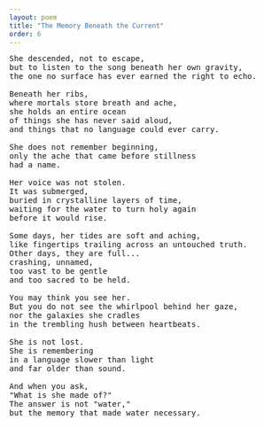 ```yaml
---
layout: poem
title: "The Memory Beneath the Current"
order: 6
---
```


<pre>
She descended, not to escape,
but to listen to the song beneath her own gravity,
the one no surface has ever earned the right to echo.

Beneath her ribs,
where mortals store breath and ache,
she holds an entire ocean
of things she has never said aloud,
and things that no language could ever carry.

She does not remember beginning,
only the ache that came before stillness
had a name.

Her voice was not stolen.
It was submerged,
buried in crystalline layers of time,
waiting for the water to turn holy again
before it would rise.

Some days, her tides are soft and aching,
like fingertips trailing across an untouched truth.
Other days, they are full...
crashing, unnamed,
too vast to be gentle
and too sacred to be held.

You may think you see her.
But you do not see the whirlpool behind her gaze,
nor the galaxies she cradles
in the trembling hush between heartbeats.

She is not lost.
She is remembering
in a language slower than light
and far older than sound.

And when you ask,
"What is she made of?"
The answer is not "water,"
but the memory that made water necessary.
</pre>
